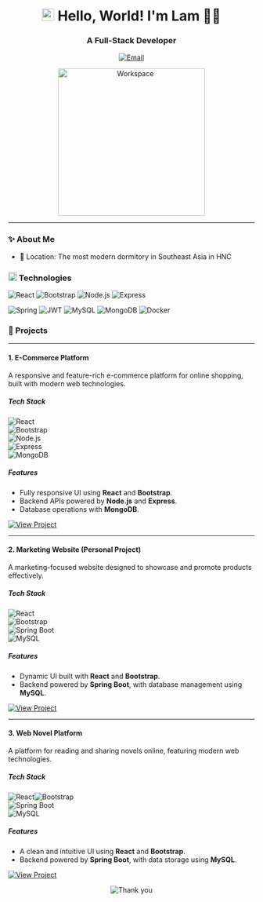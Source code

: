 <h1 align="center">
  <img width="25px" alt="Hello" src="https://camo.githubusercontent.com/2ec030bc751ce444be25f6ed5aa026d2a0950d5cc62603faa27f4ec72f1e7ac3/68747470733a2f2f782e747739332e66756e2f696d616765732f68692e676966">
  Hello, World! I'm Lam 🙆‍♂️
</h1>

<h3 align="center">
  A Full-Stack Developer
</h3>

<div align="center">

  [![Email](https://img.shields.io/badge/dothanhlampt30@gmail.com-white?style=for-the-badge&logo=gmail&logoColor=EA4335)](dothanhlampt30@gmail.com)

  <img width="300px" src="https://user-images.githubusercontent.com/74038190/229223263-cf2e4b07-2615-4f87-9c38-e37600f8381a.gif" alt="Workspace">
</div>

***

### ✨ About Me

- 🏢 Location: The most modern dormitory in Southeast Asia in HNC

<h3>
  <img width="18px" src="https://user-images.githubusercontent.com/74038190/212284087-bbe7e430-757e-4901-90bf-4cd2ce3e1852.gif">
  Technologies
</h3>

![React](https://img.shields.io/badge/React-black?style=flat&logo=react&logoColor=61DAFB)
![Bootstrap](https://img.shields.io/badge/Bootstrap-black?style=flat&logo=bootstrap&logoColor=7952B3)
![Node.js](https://img.shields.io/badge/Node.js-black?style=flat&logo=node.js&logoColor=339933)
![Express](https://img.shields.io/badge/Express-black?style=flat&logo=express&logoColor=white)

![Spring](https://img.shields.io/badge/Spring-black?style=flat&logo=spring&logoColor=6DB33F)
![JWT](https://img.shields.io/badge/JWT-black?style=flat&logo=jsonwebtokens&logoColor=white)
![MySQL](https://img.shields.io/badge/MySQL-black?style=flat&logo=mysql&logoColor=4479A1)
![MongoDB](https://img.shields.io/badge/MongoDB-black?style=flat&logo=mongodb&logoColor=47A248)
![Docker](https://img.shields.io/badge/Docker-black?style=flat&logo=docker&logoColor=2496ED)

### 🚀 Projects

---

#### 1. E-Commerce Platform  
A responsive and feature-rich e-commerce platform for online shopping, built with modern web technologies.

##### Tech Stack  
![React](https://img.shields.io/badge/React-61DAFB?style=flat&logo=react&logoColor=black)  
![Bootstrap](https://img.shields.io/badge/Bootstrap-7952B3?style=flat&logo=bootstrap&logoColor=white)  
![Node.js](https://img.shields.io/badge/Node.js-339933?style=flat&logo=node.js&logoColor=white)  
![Express](https://img.shields.io/badge/Express-000000?style=flat&logo=express&logoColor=white)  
![MongoDB](https://img.shields.io/badge/MongoDB-47A248?style=flat&logo=mongodb&logoColor=white)

##### Features  
- Fully responsive UI using **React** and **Bootstrap**.  
- Backend APIs powered by **Node.js** and **Express**.  
- Database operations with **MongoDB**.  

[![View Project](https://img.shields.io/badge/View_Project-E--Commerce-green?style=for-the-badge&logo=react)](https://github.com/duwj1211/Nhom1_TTCNKTPM)

---

#### 2. Marketing Website (Personal Project)  
A marketing-focused website designed to showcase and promote products effectively.

##### Tech Stack  
![React](https://img.shields.io/badge/React-61DAFB?style=flat&logo=react&logoColor=black)  
![Bootstrap](https://img.shields.io/badge/Bootstrap-7952B3?style=flat&logo=bootstrap&logoColor=white)  
![Spring Boot](https://img.shields.io/badge/Spring_Boot-6DB33F?style=flat&logo=spring&logoColor=white)  
![MySQL](https://img.shields.io/badge/MySQL-4479A1?style=flat&logo=mysql&logoColor=white)

##### Features  
- Dynamic UI built with **React** and **Bootstrap**.  
- Backend powered by **Spring Boot**, with database management using **MySQL**.  

[![View Project](https://img.shields.io/badge/View_Project-Marketing_Website-blue?style=for-the-badge&logo=springboot)](https://github.com/thanhlam30/VinfastCars)

---

#### 3. Web Novel Platform 
A platform for reading and sharing novels online, featuring modern web technologies.

##### Tech Stack  
![React](https://img.shields.io/badge/React-61DAFB?style=flat&logo=react&logoColor=black)![Bootstrap](https://img.shields.io/badge/Bootstrap-7952B3?style=flat&logo=bootstrap&logoColor=white)  
![Spring Boot](https://img.shields.io/badge/Spring_Boot-6DB33F?style=flat&logo=spring&logoColor=white)  
![MySQL](https://img.shields.io/badge/MySQL-4479A1?style=flat&logo=mysql&logoColor=white)

##### Features  
- A clean and intuitive UI using **React** and **Bootstrap**.  
- Backend powered by **Spring Boot**, with data storage using **MySQL**.  

[![View Project](https://img.shields.io/badge/View_Project-Web_Novel_Platform-purple?style=for-the-badge&logo=java)](https://github.com/ThuTrang21/moontruyen/tree/master/moontruyen_be)


<div align="center">

  ![Thank you](https://readme-typing-svg.demolab.com?font=Fira+Code&weight=500&duration=4000&pause=1000&color=45A1FF&center=true&width=550&lines=Thank+you+for+visiting+my+GitHub+profile+%F0%9F%92%99)
  
</div>
